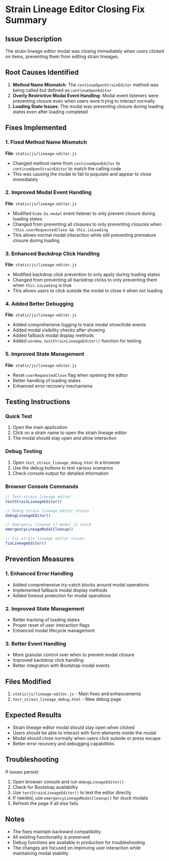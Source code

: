 # Strain Lineage Editor Closing Fix Summary

## Issue Description
The strain lineage editor modal was closing immediately when users clicked on items, preventing them from editing strain lineages.

## Root Causes Identified
1. **Method Name Mismatch**: The `continueOpenStrainEditor` method was being called but defined as `continueOpenEditor`
2. **Overly Restrictive Modal Event Handling**: Modal event listeners were preventing closure even when users were trying to interact normally
3. **Loading State Issues**: The modal was preventing closure during loading states even after loading completed

## Fixes Implemented

### 1. Fixed Method Name Mismatch
**File**: `static/js/lineage-editor.js`
- Changed method name from `continueOpenEditor` to `continueOpenStrainEditor` to match the calling code
- This was causing the modal to fail to populate and appear to close immediately

### 2. Improved Modal Event Handling
**File**: `static/js/lineage-editor.js`
- Modified `hide.bs.modal` event listener to only prevent closure during loading states
- Changed from preventing all closures to only preventing closures when `!this.userRequestedClose && this.isLoading`
- This allows normal modal interaction while still preventing premature closure during loading

### 3. Enhanced Backdrop Click Handling
**File**: `static/js/lineage-editor.js`
- Modified backdrop click prevention to only apply during loading states
- Changed from preventing all backdrop clicks to only preventing them when `this.isLoading` is true
- This allows users to click outside the modal to close it when not loading

### 4. Added Better Debugging
**File**: `static/js/lineage-editor.js`
- Added comprehensive logging to track modal show/hide events
- Added modal visibility checks after showing
- Added fallback modal display methods
- Added `window.testStrainLineageEditor()` function for testing

### 5. Improved State Management
**File**: `static/js/lineage-editor.js`
- Reset `userRequestedClose` flag when opening the editor
- Better handling of loading states
- Enhanced error recovery mechanisms

## Testing Instructions

### Quick Test
1. Open the main application
2. Click on a strain name to open the strain lineage editor
3. The modal should stay open and allow interaction

### Debug Testing
1. Open `test_strain_lineage_debug.html` in a browser
2. Use the debug buttons to test various scenarios
3. Check console output for detailed information

### Browser Console Commands
```javascript
// Test strain lineage editor
testStrainLineageEditor()

// Debug strain lineage editor status
debugLineageEditor()

// Emergency cleanup if modal is stuck
emergencyLineageModalCleanup()

// Fix strain lineage editor issues
fixLineageEditor()
```

## Prevention Measures

### 1. Enhanced Error Handling
- Added comprehensive try-catch blocks around modal operations
- Implemented fallback modal display methods
- Added timeout protection for modal operations

### 2. Improved State Management
- Better tracking of loading states
- Proper reset of user interaction flags
- Enhanced modal lifecycle management

### 3. Better Event Handling
- More granular control over when to prevent modal closure
- Improved backdrop click handling
- Better integration with Bootstrap modal events

## Files Modified
1. `static/js/lineage-editor.js` - Main fixes and enhancements
2. `test_strain_lineage_debug.html` - New debug page

## Expected Results
- Strain lineage editor modal should stay open when clicked
- Users should be able to interact with form elements inside the modal
- Modal should close normally when users click outside or press escape
- Better error recovery and debugging capabilities

## Troubleshooting
If issues persist:
1. Open browser console and run `debugLineageEditor()`
2. Check for Bootstrap availability
3. Use `testStrainLineageEditor()` to test the editor directly
4. If needed, use `emergencyLineageModalCleanup()` for stuck modals
5. Refresh the page if all else fails

## Notes
- The fixes maintain backward compatibility
- All existing functionality is preserved
- Debug functions are available in production for troubleshooting
- The changes are focused on improving user interaction while maintaining modal stability 